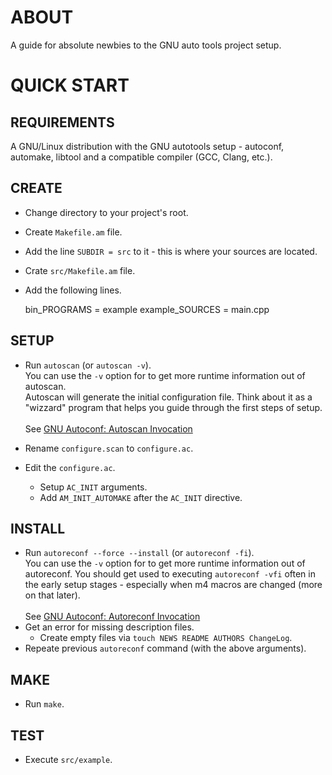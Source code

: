 # ABOUT

A guide for absolute newbies to the GNU auto tools project setup.

# QUICK START

## REQUIREMENTS

A GNU/Linux distribution with the GNU autotools setup - autoconf, automake,
libtool and a compatible compiler (GCC, Clang, etc.).

## CREATE

* Change directory to your project's root.
* Create `Makefile.am` file.
* Add the line `SUBDIR = src` to it - this is where your sources are located.
* Crate `src/Makefile.am` file.
* Add the following lines.

    bin_PROGRAMS = example
    example_SOURCES = main.cpp

## SETUP

* Run `autoscan` (or `autoscan -v`).<br />
    You can use the `-v` option for to get more runtime information out of autoscan.<br />
    Autoscan will generate the initial configuration file. Think about it as a
    "wizzard" program that helps you guide through the first steps of setup.<br /><br />
    See [GNU Autoconf: Autoscan Invocation](https://www.gnu.org/savannah-checkouts/gnu/autoconf/manual/autoconf-2.70/html_node/autoscan-Invocation.html)

* Rename `configure.scan` to `configure.ac`.
* Edit the `configure.ac`.
    * Setup `AC_INIT` arguments.
    * Add `AM_INIT_AUTOMAKE` after the `AC_INIT` directive.

## INSTALL

* Run `autoreconf --force --install` (or `autoreconf -fi`).<br />
    You can use the `-v` option for to get more runtime information out of
    autoreconf. You should get used to executing `autoreconf -vfi` often in the early
    setup stages - especially when m4 macros are changed (more on that later).<br /><br />
    See [GNU Autoconf: Autoreconf Invocation](https://www.gnu.org/savannah-checkouts/gnu/autoconf/manual/autoconf-2.70/html_node/autoreconf-Invocation.html)
* Get an error for missing description files.
    * Create empty files via `touch NEWS README AUTHORS ChangeLog`.
* Repeate previous `autoreconf` command (with the above arguments).

## MAKE

* Run `make`.

## TEST

* Execute `src/example`.
